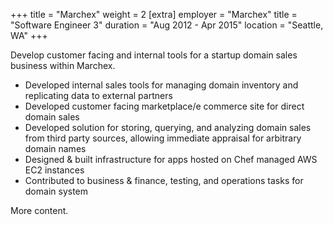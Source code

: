 +++
title = "Marchex"
weight = 2
[extra]
employer = "Marchex"
title = "Software Engineer 3"
duration = "Aug 2012 - Apr 2015"
location = "Seattle, WA"
+++

Develop customer facing and internal tools for a startup domain sales business within Marchex.

- Developed internal sales tools for managing domain inventory and replicating data to external partners
- Developed customer facing marketplace/e commerce site for direct domain sales
- Developed solution for storing, querying, and analyzing domain sales from third party sources, allowing immediate appraisal for arbitrary domain names
- Designed & built infrastructure for apps hosted on Chef managed AWS EC2 instances
- Contributed to business & finance, testing, and operations tasks for domain system

<!-- more -->

More content.